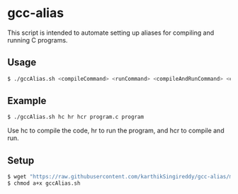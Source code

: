 # gcc-alias
This script is intended to automate setting up aliases for compiling and running C programs.

## Usage
``` bash
$ ./gccAlias.sh <compileCommand> <runCommand> <compileAndRunCommand> <c file> <output file>
```

## Example
``` bash
$ ./gccAlias.sh hc hr hcr program.c program
```

Use hc to compile the code, hr to run the program, and hcr to compile and run.

## Setup
``` bash
$ wget "https://raw.githubusercontent.com/karthikSingireddy/gcc-alias/master/gccAlias.sh"
$ chmod a+x gccAlias.sh
```
